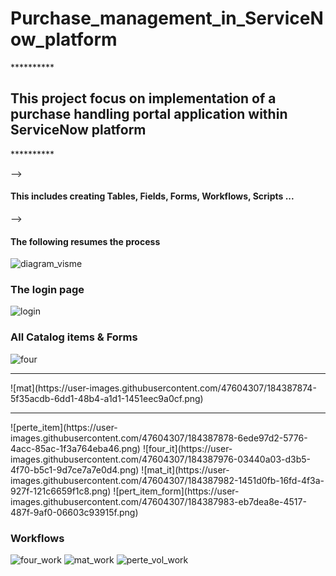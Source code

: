 # Purchase_management_in_ServiceNow_platform

 **********    <h2> This project focus on implementation of a purchase handling portal application within ServiceNow platform </h2>  **********  
 
 --> <h4> This includes creating Tables, Fields, Forms, Workflows, Scripts ... </h4>

 --> <h4> The following resumes the process </h4>
 
 ![diagram_visme](https://user-images.githubusercontent.com/47604307/184386398-4870da69-1a3a-4011-8b02-48ac6b3bd70e.png)
 
  <h3> The login page </h3>
 
 ![login](https://user-images.githubusercontent.com/47604307/184387393-0288ceef-1195-4dc2-ac26-a9c77c987935.png)

 <h3> All Catalog items & Forms </h3>
 
 ![four](https://user-images.githubusercontent.com/47604307/184387872-bee1db33-eae5-435e-8781-95827eb5aa21.png)
  <hr/>
![mat](https://user-images.githubusercontent.com/47604307/184387874-5f35acdb-6dd1-48b4-a1d1-1451eec9a0cf.png)
  <hr/>
![perte_item](https://user-images.githubusercontent.com/47604307/184387878-6ede97d2-5776-4acc-85ac-1f3a764eba46.png)
![four_it](https://user-images.githubusercontent.com/47604307/184387976-03440a03-d3b5-4f70-b5c1-9d7ce7a7e0d4.png)
![mat_it](https://user-images.githubusercontent.com/47604307/184387982-1451d0fb-16fd-4f3a-927f-121c6659f1c8.png)
![pert_item_form](https://user-images.githubusercontent.com/47604307/184387983-eb7dea8e-4517-487f-9af0-06603c93915f.png)

<h3> Workflows </h3>

![four_work](https://user-images.githubusercontent.com/47604307/184388228-570cf7af-0d67-4bbb-97da-b1868b88ec8e.png)
![mat_work](https://user-images.githubusercontent.com/47604307/184388231-cef764ab-5d53-408e-a1fd-79e4b7fd6c2e.png)
![perte_vol_work](https://user-images.githubusercontent.com/47604307/184388234-5877dc44-1ba8-4b94-aab4-53acad070869.png)

